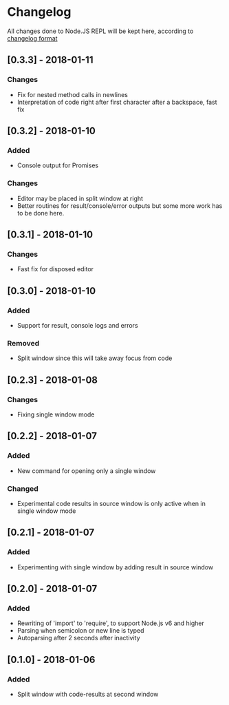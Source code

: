 # Changelog
All changes done to Node.JS REPL will be kept here, according to [changelog format](http://keepachangelog.com/)

## [0.3.3] - 2018-01-11
### Changes
- Fix for nested method calls in newlines
- Interpretation of code right after first character after a backspace, fast fix

## [0.3.2] - 2018-01-10
### Added
- Console output for Promises
### Changes
- Editor may be placed in split window at right
- Better routines for result/console/error outputs but some more work has to be done here.

## [0.3.1] - 2018-01-10
### Changes
- Fast fix for disposed editor

## [0.3.0] - 2018-01-10
### Added
- Support for result, console logs and errors
### Removed
- Split window since this will take away focus from code

## [0.2.3] - 2018-01-08
### Changes
- Fixing single window mode

## [0.2.2] - 2018-01-07
### Added
- New command for opening only a single window
### Changed
- Experimental code results in source window is only active when in single window mode

## [0.2.1] - 2018-01-07
### Added
- Experimenting with single window by adding result in source window

## [0.2.0] - 2018-01-07
### Added
- Rewriting of 'import' to 'require', to support Node.js v6 and higher
- Parsing when semicolon or new line is typed
- Autoparsing after 2 seconds after inactivity

## [0.1.0] - 2018-01-06
### Added
- Split window with code-results at second window
